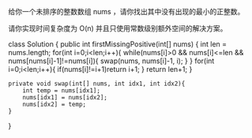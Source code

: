 给你一个未排序的整数数组 nums ，请你找出其中没有出现的最小的正整数。

请你实现时间复杂度为 O(n) 并且只使用常数级别额外空间的解决方案。

class Solution {
    public int firstMissingPositive(int[] nums) {
        int len = nums.length;
        for(int i=0;i<len;i++){
            while(nums[i]>0 && nums[i]<=len && nums[nums[i]-1]!=nums[i]){
                swap(nums, nums[i]-1, i);
            }
        }
        for(int i=0;i<len;i++){
            if(nums[i]!=i+1)return i+1; 
        }
        return len+1;
    }

    private void swap(int[] nums, int idx1, int idx2){
        int temp = nums[idx1];
        nums[idx1] = nums[idx2];
        nums[idx2] = temp;
    }
}
